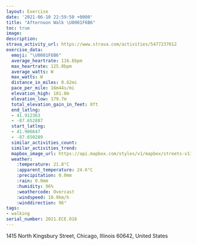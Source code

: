 ```yaml
---
layout: Exercise
date: '2021-06-10 22:59:50 +0000'
title: "Afternoon Walk \U0001F6B6"
toc: true
image:
description:
strava_activity_url: https://www.strava.com/activities/5477237012
exercise_data:
  emoji: "\U0001F6B6"
  average_heartrate: 116.6bpm
  max_heartrate: 125.0bpm
  average_watts: W
  max_watts: W
  distance_in_miles: 0.62mi
  pace_per_mile: 16m44s/mi
  elevation_high: 181.0m
  elevation_low: 179.7m
  total_elevation_gain_in_feet: 0ft
  end_latlng:
  - 41.912363
  - -87.652887
  start_latlng:
  - 41.906647
  - -87.650289
  similar_activities_count:
  similar_activities_trend:
  mapbox_image_url: https://api.mapbox.com/styles/v1/mapbox/streets-v11/static/path-5+787af2-1.0(o%7Bw~Fhe~uOF_%40PXGKECAFFEEVMR%5D%5CqB%60BkAfAy%40j%40k%40%5CYb%40SRmBbAi%40%5EUVi%40p%40%5B%3Fe%40FiCFW%3Fc%40HSBOAk%40M_AB%7D%40Ac%40DQAKCGIIU%3FOGRBB),pin-s-s+e5b22e(-87.65029,41.90664),pin-s-f+89ae00(-87.65288999999999,41.91236000000002)/auto/800x800?access_token=pk.eyJ1Ijoiam9zaGJlY2ttYW4iLCJhIjoiY205eWR2aDd1MWZ6djJrbXc4a3M0bWZleiJ9.XiG9OWkNcZk2QzjJbxLB4A
  weather:
    :temperature: 21.8°C
    :apparent_temperature: 24.6°C
    :precipitation: 0.0mm
    :rain: 0.0mm
    :humidity: 96%
    :weathercode: Overcast
    :windspeed: 10.9km/h
    :winddirection: 96°
tags:
- walking
serial_number: 2021.ECE.016
---
```

1415 North Kingsbury Street, Chicago, Illinois 60642, United States
